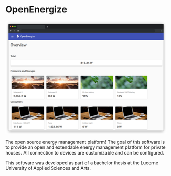 # OpenEnergize

![Screenshot](doc/screenshot.png)

The open source energy management platform! The goal of this software is to
provide an open and extendable energy management platform for private houses.
All connection to devices are customizable and can be configured.

This software was developed as part of a bachelor thesis at the Lucerne
University of Applied Sciences and Arts.
